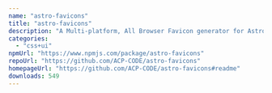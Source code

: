 ```yaml
---
name: "astro-favicons"
title: "astro-favicons"
description: "A Multi-platform, All Browser Favicon generator for Astro Project."
categories:
  - "css+ui"
npmUrl: "https://www.npmjs.com/package/astro-favicons"
repoUrl: "https://github.com/ACP-CODE/astro-favicons"
homepageUrl: "https://github.com/ACP-CODE/astro-favicons#readme"
downloads: 549
---
```

